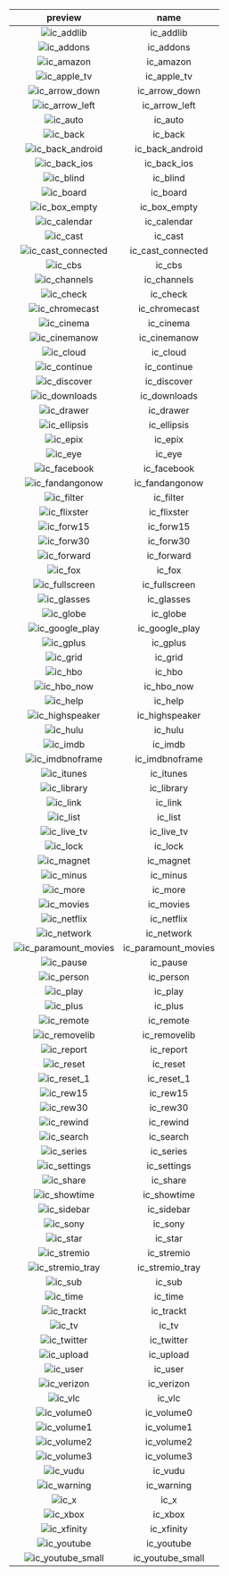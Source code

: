 |preview|name|
|:---:|:---:|
|![ic_addlib](/preview/ic_addlib.png)|ic_addlib|
|![ic_addons](/preview/ic_addons.png)|ic_addons|
|![ic_amazon](/preview/ic_amazon.png)|ic_amazon|
|![ic_apple_tv](/preview/ic_apple_tv.png)|ic_apple_tv|
|![ic_arrow_down](/preview/ic_arrow_down.png)|ic_arrow_down|
|![ic_arrow_left](/preview/ic_arrow_left.png)|ic_arrow_left|
|![ic_auto](/preview/ic_auto.png)|ic_auto|
|![ic_back](/preview/ic_back.png)|ic_back|
|![ic_back_android](/preview/ic_back_android.png)|ic_back_android|
|![ic_back_ios](/preview/ic_back_ios.png)|ic_back_ios|
|![ic_blind](/preview/ic_blind.png)|ic_blind|
|![ic_board](/preview/ic_board.png)|ic_board|
|![ic_box_empty](/preview/ic_box_empty.png)|ic_box_empty|
|![ic_calendar](/preview/ic_calendar.png)|ic_calendar|
|![ic_cast](/preview/ic_cast.png)|ic_cast|
|![ic_cast_connected](/preview/ic_cast_connected.png)|ic_cast_connected|
|![ic_cbs](/preview/ic_cbs.png)|ic_cbs|
|![ic_channels](/preview/ic_channels.png)|ic_channels|
|![ic_check](/preview/ic_check.png)|ic_check|
|![ic_chromecast](/preview/ic_chromecast.png)|ic_chromecast|
|![ic_cinema](/preview/ic_cinema.png)|ic_cinema|
|![ic_cinemanow](/preview/ic_cinemanow.png)|ic_cinemanow|
|![ic_cloud](/preview/ic_cloud.png)|ic_cloud|
|![ic_continue](/preview/ic_continue.png)|ic_continue|
|![ic_discover](/preview/ic_discover.png)|ic_discover|
|![ic_downloads](/preview/ic_downloads.png)|ic_downloads|
|![ic_drawer](/preview/ic_drawer.png)|ic_drawer|
|![ic_ellipsis](/preview/ic_ellipsis.png)|ic_ellipsis|
|![ic_epix](/preview/ic_epix.png)|ic_epix|
|![ic_eye](/preview/ic_eye.png)|ic_eye|
|![ic_facebook](/preview/ic_facebook.png)|ic_facebook|
|![ic_fandangonow](/preview/ic_fandangonow.png)|ic_fandangonow|
|![ic_filter](/preview/ic_filter.png)|ic_filter|
|![ic_flixster](/preview/ic_flixster.png)|ic_flixster|
|![ic_forw15](/preview/ic_forw15.png)|ic_forw15|
|![ic_forw30](/preview/ic_forw30.png)|ic_forw30|
|![ic_forward](/preview/ic_forward.png)|ic_forward|
|![ic_fox](/preview/ic_fox.png)|ic_fox|
|![ic_fullscreen](/preview/ic_fullscreen.png)|ic_fullscreen|
|![ic_glasses](/preview/ic_glasses.png)|ic_glasses|
|![ic_globe](/preview/ic_globe.png)|ic_globe|
|![ic_google_play](/preview/ic_google_play.png)|ic_google_play|
|![ic_gplus](/preview/ic_gplus.png)|ic_gplus|
|![ic_grid](/preview/ic_grid.png)|ic_grid|
|![ic_hbo](/preview/ic_hbo.png)|ic_hbo|
|![ic_hbo_now](/preview/ic_hbo_now.png)|ic_hbo_now|
|![ic_help](/preview/ic_help.png)|ic_help|
|![ic_highspeaker](/preview/ic_highspeaker.png)|ic_highspeaker|
|![ic_hulu](/preview/ic_hulu.png)|ic_hulu|
|![ic_imdb](/preview/ic_imdb.png)|ic_imdb|
|![ic_imdbnoframe](/preview/ic_imdbnoframe.png)|ic_imdbnoframe|
|![ic_itunes](/preview/ic_itunes.png)|ic_itunes|
|![ic_library](/preview/ic_library.png)|ic_library|
|![ic_link](/preview/ic_link.png)|ic_link|
|![ic_list](/preview/ic_list.png)|ic_list|
|![ic_live_tv](/preview/ic_live_tv.png)|ic_live_tv|
|![ic_lock](/preview/ic_lock.png)|ic_lock|
|![ic_magnet](/preview/ic_magnet.png)|ic_magnet|
|![ic_minus](/preview/ic_minus.png)|ic_minus|
|![ic_more](/preview/ic_more.png)|ic_more|
|![ic_movies](/preview/ic_movies.png)|ic_movies|
|![ic_netflix](/preview/ic_netflix.png)|ic_netflix|
|![ic_network](/preview/ic_network.png)|ic_network|
|![ic_paramount_movies](/preview/ic_paramount_movies.png)|ic_paramount_movies|
|![ic_pause](/preview/ic_pause.png)|ic_pause|
|![ic_person](/preview/ic_person.png)|ic_person|
|![ic_play](/preview/ic_play.png)|ic_play|
|![ic_plus](/preview/ic_plus.png)|ic_plus|
|![ic_remote](/preview/ic_remote.png)|ic_remote|
|![ic_removelib](/preview/ic_removelib.png)|ic_removelib|
|![ic_report](/preview/ic_report.png)|ic_report|
|![ic_reset](/preview/ic_reset.png)|ic_reset|
|![ic_reset_1](/preview/ic_reset_1.png)|ic_reset_1|
|![ic_rew15](/preview/ic_rew15.png)|ic_rew15|
|![ic_rew30](/preview/ic_rew30.png)|ic_rew30|
|![ic_rewind](/preview/ic_rewind.png)|ic_rewind|
|![ic_search](/preview/ic_search.png)|ic_search|
|![ic_series](/preview/ic_series.png)|ic_series|
|![ic_settings](/preview/ic_settings.png)|ic_settings|
|![ic_share](/preview/ic_share.png)|ic_share|
|![ic_showtime](/preview/ic_showtime.png)|ic_showtime|
|![ic_sidebar](/preview/ic_sidebar.png)|ic_sidebar|
|![ic_sony](/preview/ic_sony.png)|ic_sony|
|![ic_star](/preview/ic_star.png)|ic_star|
|![ic_stremio](/preview/ic_stremio.png)|ic_stremio|
|![ic_stremio_tray](/preview/ic_stremio_tray.png)|ic_stremio_tray|
|![ic_sub](/preview/ic_sub.png)|ic_sub|
|![ic_time](/preview/ic_time.png)|ic_time|
|![ic_trackt](/preview/ic_trackt.png)|ic_trackt|
|![ic_tv](/preview/ic_tv.png)|ic_tv|
|![ic_twitter](/preview/ic_twitter.png)|ic_twitter|
|![ic_upload](/preview/ic_upload.png)|ic_upload|
|![ic_user](/preview/ic_user.png)|ic_user|
|![ic_verizon](/preview/ic_verizon.png)|ic_verizon|
|![ic_vlc](/preview/ic_vlc.png)|ic_vlc|
|![ic_volume0](/preview/ic_volume0.png)|ic_volume0|
|![ic_volume1](/preview/ic_volume1.png)|ic_volume1|
|![ic_volume2](/preview/ic_volume2.png)|ic_volume2|
|![ic_volume3](/preview/ic_volume3.png)|ic_volume3|
|![ic_vudu](/preview/ic_vudu.png)|ic_vudu|
|![ic_warning](/preview/ic_warning.png)|ic_warning|
|![ic_x](/preview/ic_x.png)|ic_x|
|![ic_xbox](/preview/ic_xbox.png)|ic_xbox|
|![ic_xfinity](/preview/ic_xfinity.png)|ic_xfinity|
|![ic_youtube](/preview/ic_youtube.png)|ic_youtube|
|![ic_youtube_small](/preview/ic_youtube_small.png)|ic_youtube_small|